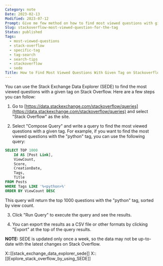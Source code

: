 ```yaml
---
Category: note
Date: 2023-02-13
Modified: 2023-07-12
Prompt: Give me few method on how to find most viewed questions with given tag on stackoverflow
Slug: stackoverflow-most-viewed-question-for-the-tag
Status: published
Tags:
  - most-viewed-questions
  - stack-overflow
  - specific-tag
  - tag-search
  - search-tips
  - stackoverflow
  - sede
Title: How to Find Most Viewed Questions With Given Tag on Stackoverflow?
---
```




You can use the Stack Exchange Data Explorer (SEDE) to find the most viewed questions with a given tag on Stack Overflow. Here are a few steps you can follow:

1. Go to [https://data.stackexchange.com/stackoverflow/queries](https://data.stackexchange.com/stackoverflow/queries) and select "Stack Overflow" as the site.

2. Select "Compose Query" and write a query to find the most viewed questions with a given tag. For example, if you want to find the most viewed questions with the "python" tag, you can use the following query:

```sql
SELECT TOP 1000
    Id AS [Post Link],
    ViewCount,
    Score,
    CreationDate,
    Tags,
    Title
FROM Posts
WHERE Tags LIKE '%<python>%'
ORDER BY ViewCount DESC

```

This query will return the top 1000 questions with the "python" tag, sorted by view count.

3. Click "Run Query" to execute the query and see the results.

4. You can export the results as a CSV file or other formats by clicking "Export" at the top of the query results.

**NOTE:** SEDE is updated only once a week, so the data may not be up-to-date with the latest changes on Stack Overflow.

X::[[stack_exchange_data_explorer_sede]]
X::[[Explore_stack_overflow_by_using_SEDE]]
